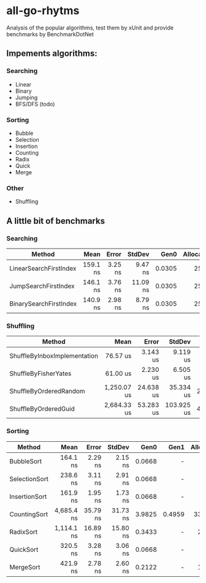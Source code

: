 # all-go-rhytms
Analysis of the popular algorithms, test them by xUnit and provide benchmarks by BenchmarkDotNet
## Impements algorithms:
### Searching
  - Linear
  - Binary
  - Jumping
  - BFS/DFS (todo)
### Sorting
  - Bubble
  - Selection
  - Insertion
  - Counting
  - Radix
  - Quick
  - Merge
### Other
  - Shuffling

## A little bit of benchmarks
### Searching
| Method                 | Mean     | Error   | StdDev   | Gen0   | Allocated |
|----------------------- |---------:|--------:|---------:|-------:|----------:|
| LinearSearchFirstIndex | 159.1 ns | 3.25 ns |  9.47 ns | 0.0305 |     256 B |
| JumpSearchFirstIndex   | 146.1 ns | 3.76 ns | 11.09 ns | 0.0305 |     256 B |
| BinarySearchFirstIndex | 140.9 ns | 2.98 ns |  8.79 ns | 0.0305 |     256 B |

### Shuffling
| Method                       | Mean        | Error     | StdDev     | Gen0    | Gen1    | Gen2    | Allocated |
|----------------------------- |------------:|----------:|-----------:|--------:|--------:|--------:|----------:|
| ShuffleByInboxImplementation |    76.57 us |  3.143 us |   9.119 us |  9.5215 |  1.8311 |       - |  78.28 KB |
| ShuffleByFisherYates         |    61.00 us |  2.230 us |   6.505 us |  9.5215 |  1.8311 |       - |  78.28 KB |
| ShuffleByOrderedRandom       | 1,250.07 us | 24.638 us |  35.334 us | 27.3438 |  7.8125 |       - | 234.88 KB |
| ShuffleByOrderedGuid         | 2,684.33 us | 53.283 us | 103.925 us | 46.8750 | 46.8750 | 46.8750 | 351.93 KB |

### Sorting
| Method        | Mean       | Error    | StdDev   | Gen0   | Gen1   | Allocated |
|-------------- |-----------:|---------:|---------:|-------:|-------:|----------:|
| BubbleSort    |   164.1 ns |  2.29 ns |  2.15 ns | 0.0668 |      - |     560 B |
| SelectionSort |   238.6 ns |  3.11 ns |  2.91 ns | 0.0668 |      - |     560 B |
| InsertionSort |   161.9 ns |  1.95 ns |  1.73 ns | 0.0668 |      - |     560 B |
| CountingSort  | 4,685.4 ns | 35.79 ns | 31.73 ns | 3.9825 | 0.4959 |   33488 B |
| RadixSort     | 1,114.1 ns | 16.89 ns | 15.80 ns | 0.3433 |      - |    2880 B |
| QuickSort     |   320.5 ns |  3.28 ns |  3.06 ns | 0.0668 |      - |     560 B |
| MergeSort     |   421.9 ns |  2.78 ns |  2.60 ns | 0.2122 |      - |    1776 B |
